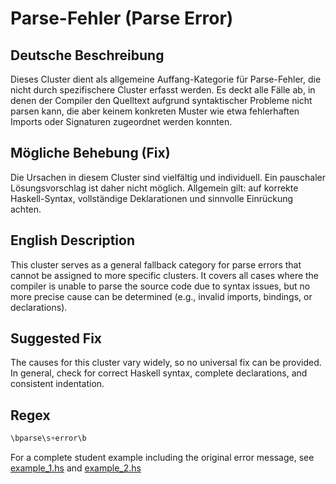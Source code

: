 # Parse-Fehler (Parse Error)

## Deutsche Beschreibung
Dieses Cluster dient als allgemeine Auffang-Kategorie für Parse-Fehler, die nicht durch spezifischere Cluster erfasst werden. Es deckt alle Fälle ab, in denen der Compiler den Quelltext aufgrund syntaktischer Probleme nicht parsen kann, die aber keinem konkreten Muster wie etwa fehlerhaften Imports oder Signaturen zugeordnet werden konnten.

## Mögliche Behebung (Fix)
Die Ursachen in diesem Cluster sind vielfältig und individuell. Ein pauschaler Lösungsvorschlag ist daher nicht möglich. Allgemein gilt: auf korrekte Haskell-Syntax, vollständige Deklarationen und sinnvolle Einrückung achten.

## English Description
This cluster serves as a general fallback category for parse errors that cannot be assigned to more specific clusters. It covers all cases where the compiler is unable to parse the source code due to syntax issues, but no more precise cause can be determined (e.g., invalid imports, bindings, or declarations).

## Suggested Fix
The causes for this cluster vary widely, so no universal fix can be provided. In general, check for correct Haskell syntax, complete declarations, and consistent indentation.

## Regex
```python
\bparse\s+error\b

```

For a complete student example including the original error message, see [example_1.hs](./example_1.hs) and [example_2.hs](./example_2.hs)
